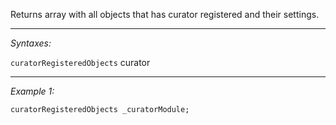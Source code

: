 Returns array with all objects that has curator registered and their settings.


---
*Syntaxes:*

`curatorRegisteredObjects` curator

---
*Example 1:*

```sqf
curatorRegisteredObjects _curatorModule;
```